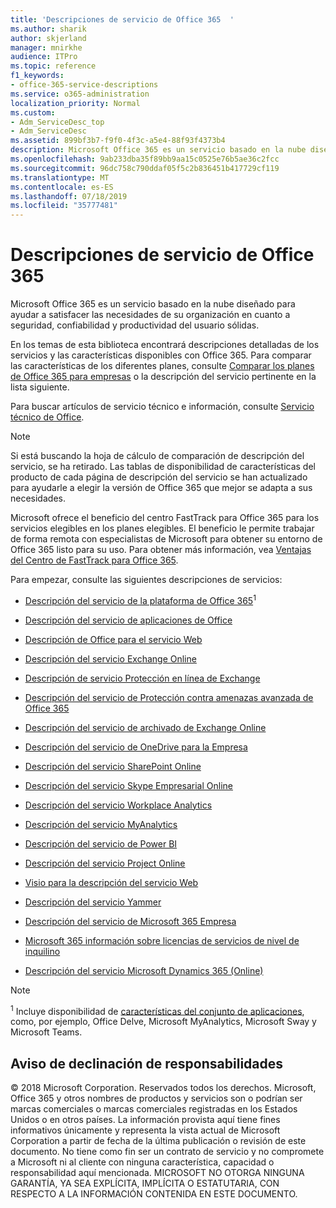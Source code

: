 ```yaml
---
title: 'Descripciones de servicio de Office 365  '
ms.author: sharik
author: skjerland
manager: mnirkhe
audience: ITPro
ms.topic: reference
f1_keywords:
- office-365-service-descriptions
ms.service: o365-administration
localization_priority: Normal
ms.custom:
- Adm_ServiceDesc_top
- Adm_ServiceDesc
ms.assetid: 899bf3b7-f9f0-4f3c-a5e4-88f93f4373b4
description: Microsoft Office 365 es un servicio basado en la nube diseñado para ayudar a satisfacer las necesidades de su organización en cuanto a seguridad, confiabilidad y productividad del usuario sólidas.
ms.openlocfilehash: 9ab233dba35f89bb9aa15c0525e76b5ae36c2fcc
ms.sourcegitcommit: 96dc758c790ddaf05f5c2b836451b417729cf119
ms.translationtype: MT
ms.contentlocale: es-ES
ms.lasthandoff: 07/18/2019
ms.locfileid: "35777481"
---
```

# <a name="office-365-service-descriptions"></a>Descripciones de servicio de Office 365  

Microsoft Office 365 es un servicio basado en la nube diseñado para ayudar a satisfacer las necesidades de su organización en cuanto a seguridad, confiabilidad y productividad del usuario sólidas. 
  
En los temas de esta biblioteca encontrará descripciones detalladas de los servicios y las características disponibles con Office 365. Para comparar las características de los diferentes planes, consulte [Comparar los planes de Office 365 para empresas](http://go.microsoft.com/fwlink/?LinkID=799177&amp;clcid=0x409) o la descripción del servicio pertinente en la lista siguiente. 
  
Para buscar artículos de servicio técnico e información, consulte [Servicio técnico de Office](https://support.office.com/).
  
> [!NOTE]
> Si está buscando la hoja de cálculo de comparación de descripción del servicio, se ha retirado. Las tablas de disponibilidad de características del producto de cada página de descripción del servicio se han actualizado para ayudarle a elegir la versión de Office 365 que mejor se adapta a sus necesidades. 
  
Microsoft ofrece el beneficio del centro FastTrack para Office 365 para los servicios elegibles en los planes elegibles. El beneficio le permite trabajar de forma remota con especialistas de Microsoft para obtener su entorno de Office 365 listo para su uso. Para obtener más información, vea [Ventajas del Centro de FastTrack para Office 365](https://docs.microsoft.com/fasttrack/O365-fasttrack-benefit-for-office-365).
  
Para empezar, consulte las siguientes descripciones de servicios:
  
- [Descripción del servicio de la plataforma de Office 365](office-365-platform-service-description/office-365-platform-service-description.md)<sup>1</sup>
    
- [Descripción del servicio de aplicaciones de Office](office-applications-service-description/office-applications-service-description.md)
    
- [Descripción de Office para el servicio Web](office-online-service-description/office-online-service-description.md)
    
- [Descripción del servicio Exchange Online](exchange-online-service-description/exchange-online-service-description.md)
    
- [Descripción de servicio Protección en línea de Exchange](exchange-online-protection-service-description/exchange-online-protection-service-description.md)
    
- [Descripción del servicio de Protección contra amenazas avanzada de Office 365](office-365-advanced-threat-protection-service-description.md)
    
- [Descripción del servicio de archivado de Exchange Online](exchange-online-archiving-service-description/exchange-online-archiving-service-description.md)
    
- [Descripción del servicio de OneDrive para la Empresa](onedrive-for-business-service-description.md)
    
- [Descripción del servicio SharePoint Online](sharepoint-online-service-description/sharepoint-online-service-description.md)
    
- [Descripción del servicio Skype Empresarial Online](skype-for-business-online-service-description/skype-for-business-online-service-description.md)
    
- [Descripción del servicio Workplace Analytics](workplace-analytics-service-description.md)

- [Descripción del servicio MyAnalytics](mya-service-description.md)
    
- [Descripción del servicio de Power BI](power-bi-service-description.md)
    
- [Descripción del servicio Project Online](project-online-service-description/project-online-service-description.md)
    
- [Visio para la descripción del servicio Web](visio-online-service-description/visio-online-service-description.md)
    
- [Descripción del servicio Yammer](yammer-service-description/yammer-service-description.md)

- [Descripción del servicio de Microsoft 365 Empresa](microsoft-365-service-descriptions/microsoft-365-business-service-description.md)

- [Microsoft 365 información sobre licencias de servicios de nivel de inquilino](microsoft-365-service-descriptions/microsoft-365-tenantlevel-services-licensing-guidance.md)
    
- [Descripción del servicio Microsoft Dynamics 365 (Online)](microsoft-dynamics-365-online-service-description.md)
    
> [!NOTE]
> <sup>1</sup> Incluye disponibilidad de [características del conjunto de aplicaciones](https://technet.microsoft.com/EN-US/library/office-365-suite-features.aspx), como, por ejemplo, Office Delve, Microsoft MyAnalytics, Microsoft Sway y Microsoft Teams. 
  
## <a name="disclaimer"></a>Aviso de declinación de responsabilidades

© 2018 Microsoft Corporation. Reservados todos los derechos. Microsoft, Office 365 y otros nombres de productos y servicios son o podrían ser marcas comerciales o marcas comerciales registradas en los Estados Unidos o en otros países. La información provista aquí tiene fines informativos únicamente y representa la vista actual de Microsoft Corporation a partir de fecha de la última publicación o revisión de este documento. No tiene como fin ser un contrato de servicio y no compromete a Microsoft ni al cliente con ninguna característica, capacidad o responsabilidad aquí mencionada. MICROSOFT NO OTORGA NINGUNA GARANTÍA, YA SEA EXPLÍCITA, IMPLÍCITA O ESTATUTARIA, CON RESPECTO A LA INFORMACIÓN CONTENIDA EN ESTE DOCUMENTO. 
  
